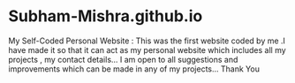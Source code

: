 # Subham-Mishra.github.io
My Self-Coded Personal Website :
This was the first website coded by me .I have made it so that it can act as my personal website which includes all my projects ,
my contact details... I am open to all suggestions and improvements which can be made in any of my projects...
Thank You

